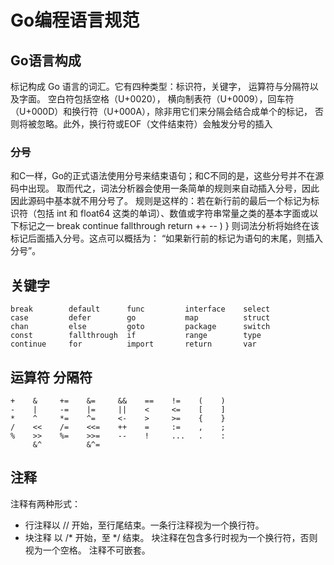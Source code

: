 # Go编程语言规范
## Go语言构成
标记构成 Go 语言的词汇。它有四种类型：标识符，关键字， 运算符与分隔符以及字面。
空白符包括空格（U+0020）， 横向制表符（U+0009），回车符（U+000D）和换行符（U+000A），除非用它们来分隔会结合成单个的标记，
否则将被忽略。此外，换行符或EOF（文件结束符）会触发分号的插入
### 分号
和C一样，Go的正式语法使用分号来结束语句；和C不同的是，这些分号并不在源码中出现。 取而代之，词法分析器会使用一条简单的规则来自动插入分号，因此因此源码中基本就不用分号了。
规则是这样的：若在新行前的最后一个标记为标识符（包括 int 和 float64 这类的单词）、数值或字符串常量之类的基本字面或以下标记之一
break continue fallthrough return ++ -- ) }
则词法分析将始终在该标记后面插入分号。这点可以概括为： “如果新行前的标记为语句的末尾，则插入分号”。
## 关键字
```text
break        default      func         interface    select
case         defer        go           map          struct
chan         else         goto         package      switch
const        fallthrough  if           range        type
continue     for          import       return       var
```

## 运算符 分隔符
```
+    &     +=    &=     &&    ==    !=    (    )
-    |     -=    |=     ||    <     <=    [    ]
*    ^     *=    ^=     <-    >     >=    {    }
/    <<    /=    <<=    ++    =     :=    ,    ;
%    >>    %=    >>=    --    !     ...   .    :
     &^          &^=
```
 
## 注释
注释有两种形式：
* 行注释以 // 开始，至行尾结束。一条行注释视为一个换行符。
* 块注释 以 /* 开始，至 */ 结束。 块注释在包含多行时视为一个换行符，否则视为一个空格。
注释不可嵌套。


